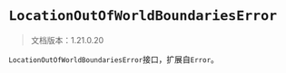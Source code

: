 # `LocationOutOfWorldBoundariesError`

> 文档版本：1.21.0.20

`LocationOutOfWorldBoundariesError`接口，扩展自`Error`。
